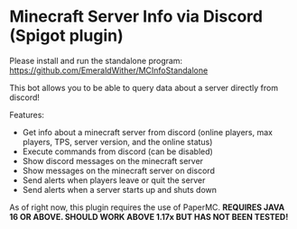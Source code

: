 # Minecraft Server Info via Discord (Spigot plugin)

Please install and run the standalone program: https://github.com/EmeraldWither/MCInfoStandalone

This bot allows you to be able to query data about a server directly from discord!

Features:

- Get info about a minecraft server from discord (online players, max players, TPS, server version, and the online status)
- Execute commands from discord (can be disabled)
- Show discord messages on the minecraft server
- Show messages on the minecraft server on discord 
- Send alerts when players leave or quit the server
- Send alerts when a server starts up and shuts down

As of right now, this plugin requires the use of PaperMC.
**REQUIRES JAVA 16 OR ABOVE. SHOULD WORK ABOVE 1.17x BUT HAS NOT BEEN TESTED!**
